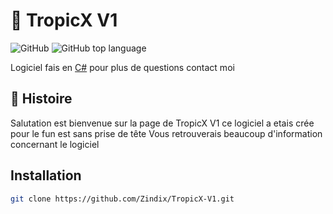 # 🌴 TropicX V1

![GitHub](https://img.shields.io/github/license/Zindix/TropicX-V1) ![GitHub top language](https://img.shields.io/github/languages/top/Zindix/TropicX-V1)

Logiciel fais en [C#](https://learn.microsoft.com/fr-fr/dotnet/csharp/) pour plus de questions contact moi

## 🏰 Histoire

Salutation est bienvenue sur la page de TropicX V1 ce logiciel a etais crée pour le fun est sans prise de tête
Vous retrouverais beaucoup d'information concernant le logiciel

## Installation

```bash
git clone https://github.com/Zindix/TropicX-V1.git
